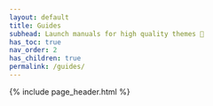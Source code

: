 ```yaml
---
layout: default
title: Guides
subhead: Launch manuals for high quality themes 🚀
has_toc: true
nav_order: 2
has_children: true
permalink: /guides/
---
```


{% include page_header.html %}